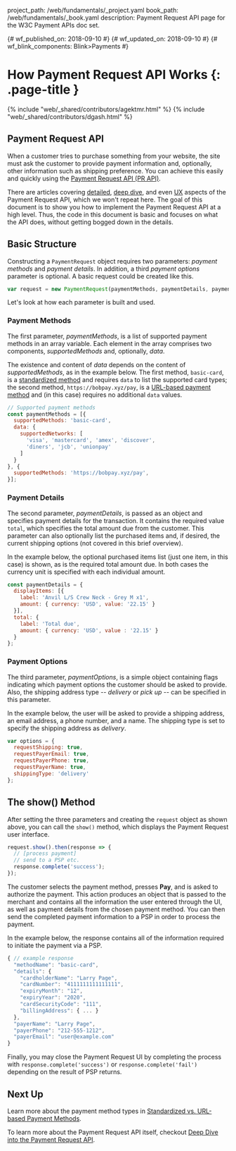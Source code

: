 project_path: /web/fundamentals/_project.yaml
book_path: /web/fundamentals/_book.yaml
description: Payment Request API page for the W3C Payment APIs doc set.

{# wf_published_on: 2018-09-10 #}
{# wf_updated_on: 2018-09-10 #}
{# wf_blink_components: Blink>Payments #}

# How Payment Request API Works {: .page-title }

{% include "web/_shared/contributors/agektmr.html" %}
{% include "web/_shared/contributors/dgash.html" %}

## Payment Request API

When a customer tries to purchase something from your website, the site must ask
the customer to provide payment information and, optionally, other information
such as shipping preference. You can achieve this easily and quickly using the
[Payment Request API (PR API)](https://w3c.github.io/payment-request/).

There are articles covering
[detailed](https://developer.mozilla.org/en-US/docs/Web/API/Payment_Request_API),
[deep
dive](/web/fundamentals/payments/deep-dive-into-payment-request),
and even
[UX](/web/fundamentals/payments/payment-request-ux-considerations)
aspects of the Payment Request API, which we won't repeat here. The goal of this
document is to show you how to implement the Payment Request API at a high
level. Thus, the code in this document is basic and focuses on what the API
does, without getting bogged down in the details.

## Basic Structure

Constructing a `PaymentRequest` object requires two parameters: _payment
methods_ and _payment details_. In addition, a third _payment options_ parameter
is optional. A basic request could be created like this.

```javascript
var request = new PaymentRequest(paymentMethods, paymentDetails, paymentOptions);
```

Let's look at how each parameter is built and used.

### Payment Methods

The first parameter, _paymentMethods_, is a list of supported payment methods in
an array variable. Each element in the array comprises two components,
_supportedMethods_ and, optionally, _data_. 

The existence and content of _data_ depends on the content of
_supportedMethods_, as in the example below. The first method, `basic-card`, is
a [standardized
method](https://docs.google.com/document/d/13hYK7-ddiRpD-VdD05310ZTUxrfUZ3Zj911NofaFc6I/edit?ts=5b075b04#)
and requires `data` to list the supported card types; the second method,
`https://bobpay.xyz/pay`, is a [URL-based payment
method](https://docs.google.com/document/d/13hYK7-ddiRpD-VdD05310ZTUxrfUZ3Zj911NofaFc6I/edit#heading=h.3lvtd3sanlb1)
and (in this case) requires no additional `data` values.

```javascript
// Supported payment methods
const paymentMethods = [{
  supportedMethods: 'basic-card',
  data: {
    supportedNetworks: [
      'visa', 'mastercard', 'amex', 'discover',
      'diners', 'jcb', 'unionpay'
    ]
  }
}, {
  supportedMethods: 'https://bobpay.xyz/pay',
}];
```

### Payment Details

The second parameter, _paymentDetails_, is passed as an object and specifies
payment details for the transaction. It contains the required value `total`,
which specifies the total amount due from the customer. This parameter can also
optionally list the purchased items and, if desired, the current shipping
options (not covered in this brief overview).

In the example below, the optional purchased items list (just one item, in this
case) is shown, as is the required total amount due. In both cases the currency
unit is specified with each individual amount.

```javascript
const paymentDetails = {
  displayItems: [{
    label: 'Anvil L/S Crew Neck - Grey M x1',
    amount: { currency: 'USD', value: '22.15' }
  }],
  total: {
    label: 'Total due',
    amount: { currency: 'USD', value : '22.15' }
  }
};
```

### Payment Options

The third parameter, _paymentOptions_, is a simple object containing flags
indicating which payment options the customer should be asked to provide. Also,
the shipping address type -- _delivery_ or _pick up_ -- can be specified in this
parameter.

In the example below, the user will be asked to provide a shipping address, an
email address, a phone number, and a name. The shipping type is set to specify
the shipping address as _delivery_.

```javascript
var options = {
  requestShipping: true,
  requestPayerEmail: true,
  requestPayerPhone: true,
  requestPayerName: true,
  shippingType: 'delivery'
};
```

## The show() Method

After setting the three parameters and creating the `request` object as shown
above, you can call the `show()` method, which displays the Payment Request user
interface.

```javascript
request.show().then(response => {
  // [process payment]
  // send to a PSP etc.
  response.complete('success');
});
```

The customer selects the payment method, presses **Pay**, and is asked to
authorize the payment. This action produces an object that is passed to the
merchant and contains all the information the user entered through the UI, as
well as payment details from the chosen payment method. You can then send the
completed payment information to a PSP in order to process the payment.

In the example below, the response contains all of the information required to
initiate the payment via a PSP.

```javascript
{ // example response
  "methodName": "basic-card",
  "details": {
    "cardholderName": "Larry Page",
    "cardNumber": "4111111111111111",
    "expiryMonth": "12",
    "expiryYear": "2020",
    "cardSecurityCode": "111",
    "billingAddress": { ... }
  },
  "payerName": "Larry Page",
  "payerPhone": "212-555-1212",
  "payerEmail": "user@example.com"
}
```

Finally, you may close the Payment Request UI by completing the process with
`response.complete('success')` or `response.complete('fail')` depending on the
result of PSP returns.

## Next Up

Learn more about the payment method types in [Standardized vs. URL-based Payment
Methods](/web/fundamentals/payments/how-it-works/payment-method-basics).

To learn more about the Payment Request API itself, checkout [Deep Dive into the
Payment Request
API](/web/fundamentals/payments/merchant-guide/deep-dive-into-payment-request).
